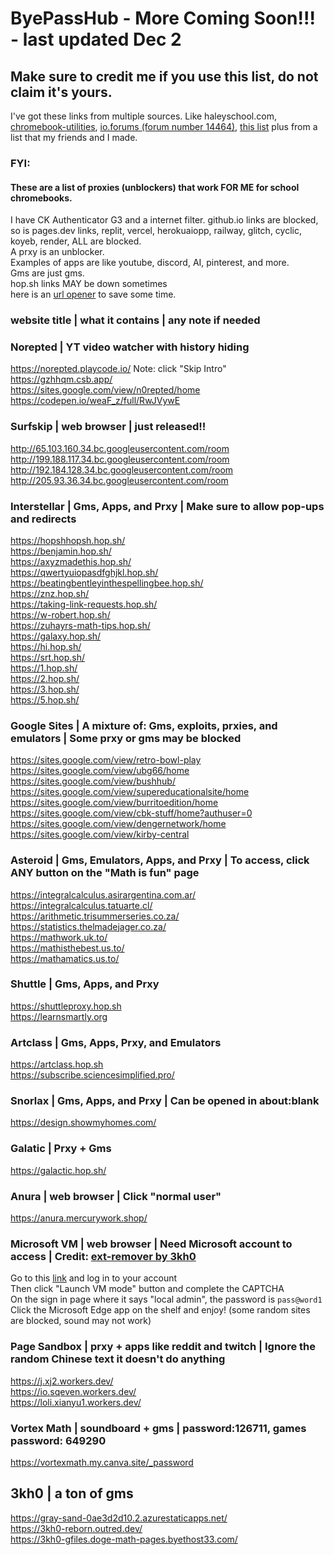 # ByePassHub - More Coming Soon!!! - last updated Dec 2
## Make sure to credit me if you use this list, do not claim it's yours. 
I've got these links from multiple sources. Like haleyschool.com, [chromebook-utilities](https://github.com/S-PScripts/chromebook-utilities), [io.forums (forum number 14464)](https://iogames.forum/t/list-of-all-the-working-unbl0cked-pr0xies-for-school-dec-2023/14464), [this list](https://docs.google.com/document/d/1nK6tJb-sxfrrQJM9bSWcAV-Fo7jHasd_dWpj4VEVg5E/edit) plus from a list that my friends and I made. 
 ### FYI: <br>
<h4>These are a list of proxies (unblockers) that work FOR ME for school chromebooks. </h4>
  
  I have CK Authenticator G3 and a internet filter. github.io links are blocked, so is pages.dev links, replit, vercel, herokuaiopp, railway, glitch, cyclic, koyeb, render, ALL are blocked. <br>
  A prxy is an unblocker. <br>
  Examples of apps are like youtube, discord, AI, pinterest, and more. <br> 
  Gms are just gms. <br>
  hop.sh links MAY be down sometimes <br>
here is an [url opener](https://www.openallurls.com/) to save some time.

### website title | what it contains | any note if needed

### Norepted | YT video watcher with history hiding 
https://norepted.playcode.io/ Note: click "Skip Intro" <br>
https://gzhhqm.csb.app/ <br>
https://sites.google.com/view/n0repted/home <br>
https://codepen.io/weaF_z/full/RwJVywE <br>

### Surfskip | web browser | just released!!
http://65.103.160.34.bc.googleusercontent.com/room <br>
http://199.188.117.34.bc.googleusercontent.com/room <br>
http://192.184.128.34.bc.googleusercontent.com/room <br>
http://205.93.36.34.bc.googleusercontent.com/room <br>

### Interstellar | Gms, Apps, and Prxy | Make sure to allow pop-ups and redirects
https://hopshhopsh.hop.sh/ <br>
https://benjamin.hop.sh/ <br>
https://axyzmadethis.hop.sh/ <br>
https://qwertyuiopasdfghjkl.hop.sh/ <br>
https://beatingbentleyinthespellingbee.hop.sh/ <br>
https://znz.hop.sh/ <br>
https://taking-link-requests.hop.sh/ <br>
https://w-robert.hop.sh/ <br>
https://zuhayrs-math-tips.hop.sh/ <br>
https://galaxy.hop.sh/ <br>
https://hi.hop.sh/ <br>
https://srt.hop.sh/ <br>
https://1.hop.sh/ <br>
https://2.hop.sh/ <br>
https://3.hop.sh/ <br>
https://5.hop.sh/ <br>

### Google Sites | A mixture of: Gms, exploits, prxies, and emulators | Some prxy or gms may be blocked 
https://sites.google.com/view/retro-bowl-play <br>
https://sites.google.com/view/ubg66/home <br>
https://sites.google.com/view/bushhub/ <br>
https://sites.google.com/view/supereducationalsite/home <br>
https://sites.google.com/view/burritoedition/home <br>
https://sites.google.com/view/cbk-stuff/home?authuser=0 <br>
https://sites.google.com/view/dengernetwork/home <br>
https://sites.google.com/view/kirby-central <br>

### Asteroid | Gms, Emulators, Apps, and Prxy | To access, click ANY button on the "Math is fun" page
https://integralcalculus.asirargentina.com.ar/ <br>
https://integralcalculus.tatuarte.cl/ <br>
https://arithmetic.trisummerseries.co.za/ <br>
https://statistics.thelmadejager.co.za/ <br>
https://mathwork.uk.to/ <br>
https://mathisthebest.us.to/ <br>
https://mathamatics.us.to/ <br>

### Shuttle | Gms, Apps, and Prxy 
https://shuttleproxy.hop.sh <br>
https://learnsmartly.org <br>

### Artclass | Gms, Apps, Prxy, and Emulators
https://artclass.hop.sh <br>
https://subscribe.sciencesimplified.pro/ <br>

### Snorlax | Gms, Apps, and Prxy | Can be opened in about:blank 
https://design.showmyhomes.com/ <br>

### Galatic | Prxy + Gms
https://galactic.hop.sh/ <br>

### Anura | web browser | Click "normal user"
https://anura.mercurywork.shop/ <br>

### Microsoft VM | web browser | Need Microsoft account to access | Credit: [ext-remover by 3kh0](https://github.com/3kh0/ext-remover)
Go to this [link](https://learn.microsoft.com/en-us/training/modules/implement-common-integration-features-finance-ops/10-exercise-1) and log in to your account <br>
Then click "Launch VM mode" button and complete the CAPTCHA<br>
On the sign in page where it says "local admin", the password is `pass@word1` <br>
Click the Microsoft Edge app on the shelf and enjoy! (some random sites are blocked, sound may not work)<br>

### Page Sandbox | prxy + apps like reddit and twitch | Ignore the random Chinese text it doesn't do anything
https://j.xj2.workers.dev/ <br>
https://io.sqeven.workers.dev/ <br>
https://loli.xianyu1.workers.dev/ <br>

### Vortex Math | soundboard + gms | password:126711, games password: 649290
https://vortexmath.my.canva.site/_password <br>

## 3kh0 | a ton of gms
https://gray-sand-0ae3d2d10.2.azurestaticapps.net/ <br>
https://3kh0-reborn.outred.dev/ <br>
https://3kh0-gfiles.doge-math-pages.byethost33.com/ <br>
